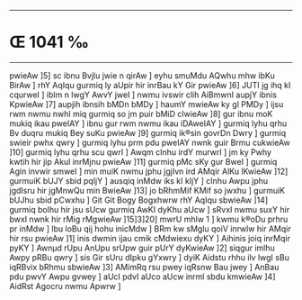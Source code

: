___
# Œ 1041 ‰
---
pwieAw ]5] sc ibnu Bvjlu jwie n qirAw ] eyhu smuMdu AQwhu mhw ibKu
BirAw ] rhY AqIqu gurmiq ly aUpir hir inrBau kY Gir pwieAw ]6]
JUTI jg ihq kI cqurweI ] iblm n lwgY AwvY jweI ] nwmu ivswir clih
AiBmwnI aupjY ibnis KpwieAw ]7] aupjih ibnsih bMDn bMDy ] haumY
mwieAw ky gl PMDy ] ijsu rwm nwmu nwhI miq gurmiq so jm puir bMiD
clwieAw ]8] gur ibnu moK mukiq ikau pweIAY ] ibnu gur rwm nwmu ikau
iDAweIAY ] gurmiq lyhu qrhu Bv duqru mukiq Bey suKu pwieAw ]9]
gurmiq ik®sin govrDn Dwry ] gurmiq swieir pwhx qwry ] gurmiq lyhu
prm pdu pweIAY nwnk guir Brmu cukwieAw ]10] gurmiq lyhu qrhu scu
qwrI ] Awqm cInhu irdY murwrI ] jm ky Pwhy kwtih hir jip Akul
inrMjnu pwieAw ]11] gurmiq pMc sKy gur BweI ] gurmiq Agin invwir
smweI ] min muiK nwmu jphu jgjIvn ird AMqir AlKu lKwieAw ]12]
gurmuiK bUJY sbid pqIjY ] ausqiq inMdw iks kI kIjY ] cInhu Awpu jphu
jgdIsru hir jgMnwQu min BwieAw ]13] jo bRhmMif KMif so jwxhu ]
gurmuiK bUJhu sbid pCwxhu ] Git Git Bogy Bogxhwrw rhY AqIqu sbwieAw
]14] gurmiq bolhu hir jsu sUcw gurmiq AwKI dyKhu aUcw ] sRvxI nwmu
suxY hir bwxI nwnk hir rMig rMgwieAw ]15]3]20] mwrU mhlw 1 ] kwmu
k®oDu prhru pr inMdw ] lbu loBu qij hohu inicMdw ] BRm kw sMglu qoiV
inrwlw hir AMqir hir rsu pwieAw ]1] inis dwmin ijau cmik cMdwiexu
dyKY ] Aihinis joiq inrMqir pyKY ] Awnµd rUpu AnUpu srUpw guir pUrY
dyKwieAw ]2] siqgur imlhu Awpy pRBu qwry ] sis Gir sUru dIpku gYxwry ]
dyiK Aidstu rhhu ilv lwgI sBu iqRBvix bRhmu sbwieAw ]3] AMimRq rsu
pwey iqRsnw Bau jwey ] AnBau pdu pwvY Awpu gvwey ] aUcI pdvI aUco aUcw
inrml sbdu kmwieAw ]4] AidRst Agocru nwmu Apwrw ]
####
